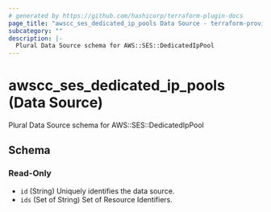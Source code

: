 ```yaml
---
# generated by https://github.com/hashicorp/terraform-plugin-docs
page_title: "awscc_ses_dedicated_ip_pools Data Source - terraform-provider-awscc"
subcategory: ""
description: |-
  Plural Data Source schema for AWS::SES::DedicatedIpPool
---
```


# awscc_ses_dedicated_ip_pools (Data Source)

Plural Data Source schema for AWS::SES::DedicatedIpPool



<!-- schema generated by tfplugindocs -->
## Schema

### Read-Only

- `id` (String) Uniquely identifies the data source.
- `ids` (Set of String) Set of Resource Identifiers.


